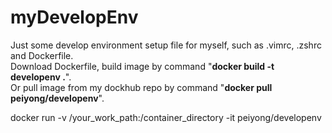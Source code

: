 # myDevelopEnv
Just some develop environment setup file for myself, such as .vimrc, .zshrc and Dockerfile.  
Download Dockerfile, build image by command "**docker build -t developenv .**".  
Or pull image from my dockhub repo by command "**docker pull peiyong/developenv**".      

docker run -v /your_work_path:/container_directory -it peiyong/developenv
